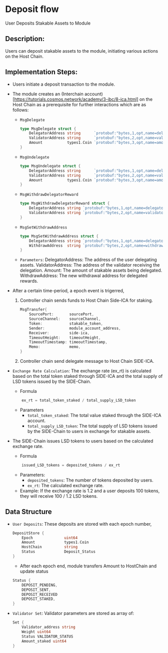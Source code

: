 # Deposit flow
User Deposits Stakable Assets to Module

## Description:

Users can deposit stakable assets to the module, initiating various actions on the Host Chain.

## Implementation Steps:

- Users initiate a deposit transaction to the module.
- The module creates an (Interchain account)[https://tutorials.cosmos.network/academy/3-ibc/8-ica.html] on the Host Chain as a prerequisite for further interactions which are as follows:

    - `MsgDelegate`
        ```go
        type MsgDelegate struct {
            DelegatorAddress string      `protobuf:"bytes,1,opt,name=delegator_address,json=delegatorAddress,proto3" json:"delegator_address,omitempty"`
            ValidatorAddress string      `protobuf:"bytes,2,opt,name=validator_address,json=validatorAddress,proto3" json:"validator_address,omitempty"`
            Amount           types1.Coin `protobuf:"bytes,3,opt,name=amount,proto3" json:"amount"`
        }
        ```
    - `MsgUndelegate`
        ```go
        type MsgUndelegate struct {
            DelegatorAddress string      `protobuf:"bytes,1,opt,name=delegator_address,json=delegatorAddress,proto3" json:"delegator_address,omitempty"`
            ValidatorAddress string      `protobuf:"bytes,2,opt,name=validator_address,json=validatorAddress,proto3" json:"validator_address,omitempty"`
            Amount           types1.Coin `protobuf:"bytes,3,opt,name=amount,proto3" json:"amount"`
        }
        ```
    - `MsgWithdrawDelegatorReward`
        ```go
        type MsgWithdrawDelegatorReward struct {
            DelegatorAddress string `protobuf:"bytes,1,opt,name=delegator_address,json=delegatorAddress,proto3" json:"delegator_address,omitempty"`
            ValidatorAddress string `protobuf:"bytes,2,opt,name=validator_address,json=validatorAddress,proto3" json:"validator_address,omitempty"`
        }
        ```
    - `MsgSetWithdrawAddress`
        ```go
        type MsgSetWithdrawAddress struct {
            DelegatorAddress string `protobuf:"bytes,1,opt,name=delegator_address,json=delegatorAddress,proto3" json:"delegator_address,omitempty"`
            WithdrawAddress  string `protobuf:"bytes,2,opt,name=withdraw_address,json=withdrawAddress,proto3" json:"withdraw_address,omitempty"`
        }
        ```
    - `Parameters`:
        DelegatorAddress: The address of the user delegating assets.
        ValidatorAddress: The address of the validator receiving the delegation.
        Amount: The amount of stakable assets being delegated.
        WithdrawAddress: The new withdrawal address for delegated rewards.

- After a certain time-period, a epoch event is trigerred,
    1. Controller chain sends funds to Host Chain Side-ICA for staking.
        ```go
        MsgTransfer{
            SourcePort:       sourcePort,
            SourceChannel:    sourceChannel,
            Token:            stakable_token,
            Sender:           module_account_address,
            Receiver:         side-ica,
            TimeoutHeight:    timeoutHeight,
            TimeoutTimestamp: timeoutTimestamp,
            Memo:             memo,
        }
        ```
    2. Controller chain send delegate message to Host Chain SIDE-ICA.

- `Exchange Rate Calculation`: The exchange rate (ex_rt) is calculated based on the total token staked through SIDE-ICA and the total supply of LSD tokens issued by the SIDE-Chain.
    - Formula
    ```go
        ex_rt = total_token_staked / total_supply_LSD_token
    ```
    - Parameters
        - `total_token_staked`: The total value staked through the SIDE-ICA account.
        - `total_supply_LSD_token`: The total supply of LSD tokens issued by the SIDE-Chain to users in exchange for stakable assets.

- The SIDE-Chain issues LSD tokens to users based on the calculated exchange rate.
    - Formula
    ```go
        issued_LSD_tokens = deposited_tokens / ex_rt
    ```
    - Parameters:
        - `deposited_tokens`: The number of tokens deposited by users.
        - `ex_rt`: The calculated exchange rate.
    - Example:
    If the exchange rate is 1.2 and a user deposits 100 tokens, they will receive 100 / 1.2 LSD tokens.

## Data Structure

- `User Deposits`: These deposits are stored with each epoch number,
    ```go
    DepositStore {
        Epoch              uint64
        Amount             types1.Coin 
        HostChain          string
        Status             Deposit_Status
    }
    ```
    - After each epoch end, module transfers Amount to HostChain and update status
    ```go
    Status {
        DEPOSIT_PENDING,
        DEPOSIT_SENT,
        DEPOSIT_RECEIVED
        DEPOSIT_STAKED,
    }
    ```
- `Validator Set`: Validator parameters are stored as array of:
    ```go
    Set {
        Validator_address string
        Weight uint64
        Status VALIDATOR_STATUS
        Amount_staked uint64
    }
    ```
